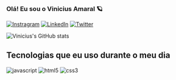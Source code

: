 ### Olá! Eu sou o Vinicius Amaral 🪐

[![Instragram](https://img.shields.io/badge/Instagram-E4405F?style=for-the-badge&logo=instagram&logoColor=white)](https://www.instagram.com/vini_amaralx/)
[![LinkedIn](https://img.shields.io/badge/LinkedIn-0077B5?style=for-the-badge&logo=linkedin&logoColor=white)](https://www.linkedin.com/in/vinicius-amaral-91b708231/)
[![Twitter](https://img.shields.io/badge/Twitter-1DA1F2?style=for-the-badge&logo=twitter&logoColor=white)](https://twitter.com/Vinicius_Amarl?t=mFTViXIZZ2dVZ4WdgHAgGw&s=08)

![Vinicius's GitHub stats](https://github-readme-stats.vercel.app/api?username=vin3z&show_icons=true&theme=synthwave)

## Tecnologias que eu uso durante o meu dia

<div style="display: inline_block><br/>               
<img align="center" alt="css" src="https://img.shields.io/badge/CSS-239120?&style=for-the-badge&logo=css3&logoColor=white" />
<img align="center" alt="javascript" src="https://img.shields.io/badge/JavaScript-323330?style=for-the-badge&logo=javascript&logoColor=F7DF1E" />
<img align="center" alt="html5" src="https://img.shields.io/badge/HTML5-E34F26?style=for-the-badge&logo=html5&logoColor=white" />
<img align="center" alt="css3" src="https://img.shields.io/badge/CSS3-1572B6?style=for-the-badge&logo=css3&logoColor=white" />                                                                                                                              
                                                                                                                              

</div>



